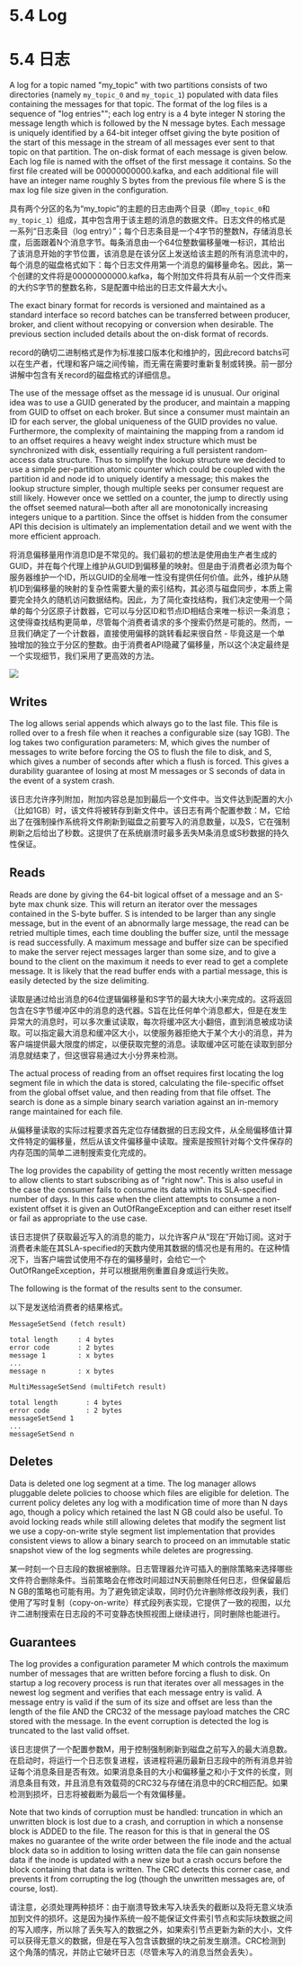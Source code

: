 # 5.4 Log

# 5.4 日志

A log for a topic named "my_topic" with two partitions consists of two directories (namely ```my_topic_0``` and ```my_topic_1```) populated with data files containing the messages for that topic. The format of the log files is a sequence of "log entries""; each log entry is a 4 byte integer N storing the message length which is followed by the N message bytes. Each message is uniquely identified by a 64-bit integer offset giving the byte position of the start of this message in the stream of all messages ever sent to that topic on that partition. The on-disk format of each message is given below. Each log file is named with the offset of the first message it contains. So the first file created will be 00000000000.kafka, and each additional file will have an integer name roughly S bytes from the previous file where S is the max log file size given in the configuration.

具有两个分区的名为“my_topic”的主题的日志由两个目录（即```my_topic_0```和```my_topic_1```）组成，其中包含用于该主题的消息的数据文件。日志文件的格式是一系列“日志条目（log entry）”；每个日志条目是一个4字节的整数N，存储消息长度，后面跟着N个消息字节。每条消息由一个64位整数偏移量唯一标识，其给出了该消息开始的字节位置，该消息是在该分区上发送给该主题的所有消息流中的，每个消息的磁盘格式如下：每个日志文件用第一个消息的偏移量命名。因此，第一个创建的文件将是00000000000.kafka，每个附加文件将具有从前一个文件而来的大约S字节的整数名称，S是配置中给出的日志文件最大大小。

The exact binary format for records is versioned and maintained as a standard interface so record batches can be transferred between producer, broker, and client without recopying or conversion when desirable. The previous section included details about the on-disk format of records.

record的确切二进制格式是作为标准接口版本化和维护的，因此record batchs可以在生产者，代理和客户端之间传输，而无需在需要时重新复制或转换。前一部分讲解中包含有关record的磁盘格式的详细信息。

The use of the message offset as the message id is unusual. Our original idea was to use a GUID generated by the producer, and maintain a mapping from GUID to offset on each broker. But since a consumer must maintain an ID for each server, the global uniqueness of the GUID provides no value. Furthermore, the complexity of maintaining the mapping from a random id to an offset requires a heavy weight index structure which must be synchronized with disk, essentially requiring a full persistent random-access data structure. Thus to simplify the lookup structure we decided to use a simple per-partition atomic counter which could be coupled with the partition id and node id to uniquely identify a message; this makes the lookup structure simpler, though multiple seeks per consumer request are still likely. However once we settled on a counter, the jump to directly using the offset seemed natural—both after all are monotonically increasing integers unique to a partition. Since the offset is hidden from the consumer API this decision is ultimately an implementation detail and we went with the more efficient approach.

将消息偏移量用作消息ID是不常见的。我们最初的想法是使用由生产者生成的GUID，并在每个代理上维护从GUID到偏移量的映射。但是由于消费者必须为每个服务器维护一个ID，所以GUID的全局唯一性没有提供任何价值。此外，维护从随机ID到偏移量的映射的复杂性需要大量的索引结构，其必须与磁盘同步，本质上需要完全持久的随机访问数据结构。因此，为了简化查找​​结构，我们决定使用一个简单的每个分区原子计数器，它可以与分区ID和节点ID相结合来唯一标识一条消息；这使得查找结构更简单，尽管每个消费者请求的多个搜索仍然是可能的。然而，一旦我们确定了一个计数器，直接使用偏移的跳转看起来很自然 - 毕竟这是一个单独增加的独立于分区的整数。由于消费者API隐藏了偏移量，所以这个决定最终是一个实现细节，我们采用了更高效的方法。

![](../../imgs/kafka_log.png)

## Writes

The log allows serial appends which always go to the last file. This file is rolled over to a fresh file when it reaches a configurable size (say 1GB). The log takes two configuration parameters: M, which gives the number of messages to write before forcing the OS to flush the file to disk, and S, which gives a number of seconds after which a flush is forced. This gives a durability guarantee of losing at most M messages or S seconds of data in the event of a system crash.

该日志允许序列附加，附加内容总是加到最后一个文件中。当文件达到配置的大小（比如1GB）时，该文件将被转存到新文件中。该日志有两个配置参数：M，它给出了在强制操作系统将文件刷新到磁盘之前要写入的消息数量，以及S，它在强制刷新之后给出了秒数。这提供了在系统崩溃时最多丢失M条消息或S秒数据的持久性保证。

## Reads

Reads are done by giving the 64-bit logical offset of a message and an S-byte max chunk size. This will return an iterator over the messages contained in the S-byte buffer. S is intended to be larger than any single message, but in the event of an abnormally large message, the read can be retried multiple times, each time doubling the buffer size, until the message is read successfully. A maximum message and buffer size can be specified to make the server reject messages larger than some size, and to give a bound to the client on the maximum it needs to ever read to get a complete message. It is likely that the read buffer ends with a partial message, this is easily detected by the size delimiting.

读取是通过给出消息的64位逻辑偏移量和S字节的最大块大小来完成的。这将返回包含在S字节缓冲区中的消息的迭代器。S旨在比任何单个消息都大，但是在发生异常大的消息时，可以多次重试读取，每次将缓冲区大小翻倍，直到消息被成功读取。可以指定最大消息和缓冲区大小，以使服务器拒绝大于某个大小的消息，并为客户端提供最大限度的绑定，以便获取完整的消息。读取缓冲区可能在读取到部分消息就结束了，但这很容易通过大小分界来检测。

The actual process of reading from an offset requires first locating the log segment file in which the data is stored, calculating the file-specific offset from the global offset value, and then reading from that file offset. The search is done as a simple binary search variation against an in-memory range maintained for each file.

从偏移量读取的实际过程要求首先定位存储数据的日志段文件，从全局偏移值计算文件特定的偏移量，然后从该文件偏移量中读取。搜索是按照针对每个文件保存的内存范围的简单二进制搜索变化完成的。

The log provides the capability of getting the most recently written message to allow clients to start subscribing as of "right now". This is also useful in the case the consumer fails to consume its data within its SLA-specified number of days. In this case when the client attempts to consume a non-existent offset it is given an OutOfRangeException and can either reset itself or fail as appropriate to the use case.

该日志提供了获取最近写入的消息的能力，以允许客户从“现在”开始订阅。这对于消费者未能在其SLA-specified的天数内使用其数据的情况也是有用的。在这种情况下，当客户端尝试使用不存在的偏移量时，会给它一个OutOfRangeException，并可以根据用例重置自身或运行失败。

The following is the format of the results sent to the consumer.

以下是发送给消费者的结果格式。

```
MessageSetSend (fetch result)
 
total length     : 4 bytes
error code       : 2 bytes
message 1        : x bytes
...
message n        : x bytes
```

```
MultiMessageSetSend (multiFetch result)
 
total length       : 4 bytes
error code         : 2 bytes
messageSetSend 1
...
messageSetSend n
```

## Deletes

Data is deleted one log segment at a time. The log manager allows pluggable delete policies to choose which files are eligible for deletion. The current policy deletes any log with a modification time of more than N days ago, though a policy which retained the last N GB could also be useful. To avoid locking reads while still allowing deletes that modify the segment list we use a copy-on-write style segment list implementation that provides consistent views to allow a binary search to proceed on an immutable static snapshot view of the log segments while deletes are progressing.

某一时刻一个日志段的数据被删除。日志管理器允许可插入的删除策略来选择哪些文件符合删除条件。当前策略会在修改时间超过N天前删除任何日志，但保留最后N GB的策略也可能有用。为了避免锁定读取，同时仍允许删除修改段列表，我们使用了写时复制（copy-on-write）样式段列表实现，它提供了一致的视图，以允许二进制搜索在日志段的不可变静态快照视图上继续进行，同时删除也能进行。

## Guarantees

The log provides a configuration parameter M which controls the maximum number of messages that are written before forcing a flush to disk. On startup a log recovery process is run that iterates over all messages in the newest log segment and verifies that each message entry is valid. A message entry is valid if the sum of its size and offset are less than the length of the file AND the CRC32 of the message payload matches the CRC stored with the message. In the event corruption is detected the log is truncated to the last valid offset.

该日志提供了一个配置参数M，用于控制强制刷新到磁盘之前写入的最大消息数。在启动时，将运行一个日志恢复进程，该进程将遍历最新日志段中的所有消息并验证每个消息条目是否有效。如果消息条目的大小和偏移量之和小于文件的长度，则消息条目有效，并且消息有效载荷的CRC32与存储在消息中的CRC相匹配。如果检测到损坏，日志将被截断为最后一个有效偏移量。

Note that two kinds of corruption must be handled: truncation in which an unwritten block is lost due to a crash, and corruption in which a nonsense block is ADDED to the file. The reason for this is that in general the OS makes no guarantee of the write order between the file inode and the actual block data so in addition to losing written data the file can gain nonsense data if the inode is updated with a new size but a crash occurs before the block containing that data is written. The CRC detects this corner case, and prevents it from corrupting the log (though the unwritten messages are, of course, lost).

请注意，必须处理两种损坏：由于崩溃导致未写入块丢失的截断以及将无意义块添加到文件的损坏。这是因为操作系统一般不能保证文件索引节点和实际块数据之间的写入顺序，所以除了丢失写入的数据之外，如果索引节点更新为新的大小，文件可以获得无意义的数据，但是在写入包含该数据的块之前发生崩溃。CRC检测到这个角落的情况，并防止它破坏日志（尽管未写入的消息当然会丢失）。